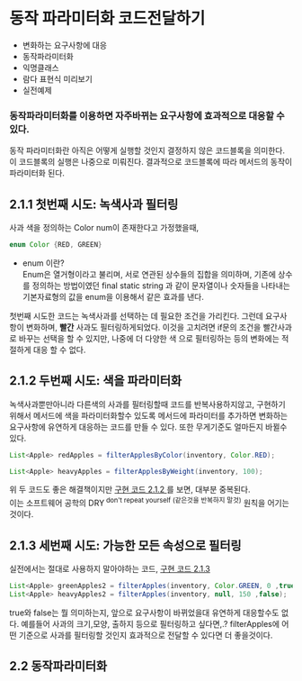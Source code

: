 # 동작 파라미터화 코드전달하기
* 변화하는 요구사항에 대응
* 동작파라미터화
* 익명클래스
* 람다 표현식 미리보기
* 실전예제

### 동작파라미터화를 이용하면 자주바뀌는 요구사항에 효과적으로 대응할 수있다.
동작 파라미터화란 아직은 어떻게 실행할 것인지 결정하지 않은 코드블록을 의미한다. 이 코드블록의 실행은 나중으로 미뤄진다. 결과적으로 코드블록에 따라 메서드의 동작이 파라미터화 된다. 

## 2.1.1 첫번째 시도: 녹색사과 필터링
사과 색을 정의하는 Color num이 존재한다고 가정했을때,
~~~java
enum Color {RED, GREEN}
~~~
* enum 이란?  
Enum은 열거형이라고 불리며, 서로 연관된 상수들의 집합을 의미하며,
기존에 상수를 정의하는 방법이였던 final static string 과 같이 문자열이나 숫자들을 나타내는 기본자료형의 값을 enum을 이용해서 같은 효과를 낸다.  

첫번째 시도한 코드는 녹색사과를 선택하는 데 필요한 조건을 가리킨다. 그런데 요구사항이 변화하며, **빨간** 사과도 필터링하게되었다. 이것을 고치려면 if문의 조건을 빨간사과로 바꾸는 선택을 할 수 있지만, 나중에 더 다양한 색 으로 필터링하는 등의 변화에는 적절하게 대응 할 수 없다.  

## 2.1.2 두번째 시도: 색을 파라미터화 
녹색사과뿐만아니라 다른색의 사과를 필터링할때 코드를 반복사용하지않고, 구현하기 위해서 메서드에 색을 파라미터화할수 있도록 메서드에 파라미터를 추가하면 변화하는 요구사항에 유연하게 대응하는 코드를 만들 수 있다. 또한 무게기준도 얼마든지 바뀔수 있다. 
~~~java
List<Apple> redApples = filterApplesByColor(inventory, Color.RED);

List<Apple> heavyApples = filterApplesByWeight(inventory, 100);
~~~
위 두 코드도 좋은 해결책이지만 <a href= "https://github.com/day0ung/TIL-ModernJavaInAction/blob/main/java_code/modern_java/src/chapter01/SourceCode021.java" >구현 코드 2.1.2 </a> 를 보면, 대부분 중복된다.  
이는 소프트웨어 공학의 DRY<sup> don't repeat yourself (같은것을 반복하지 말것)</sup> 원칙을 어기는 것이다.  

## 2.1.3 세번째 시도: 가능한 모든 속성으로 필터링
실전에서는 절대로 사용하지 말아야하는 코드, <a href= "https://github.com/day0ung/TIL-ModernJavaInAction/blob/main/java_code/modern_java/src/chapter01/SourceCode021.java" >구현 코드 2.1.3 </a>

~~~java
List<Apple> greenApples2 = filterApples(inventory, Color.GREEN, 0 ,true);
List<Apple> heavyApples2 = filterApples(inventory, null, 150 ,false);
~~~
true와 false는 뭘 의미하는지, 앞으로 요구사항이 바뀌었을대 유연하게 대응할수도 없다. 예를들어 사과의 크기,모양, 출하지 등으로 필터링하고 싶다면,.? filterApples에 어떤 기준으로 사과를 필터링할 것인지 효과적으로 전달할 수 있다면 더 좋을것이다.

## 2.2 동작파라미터화